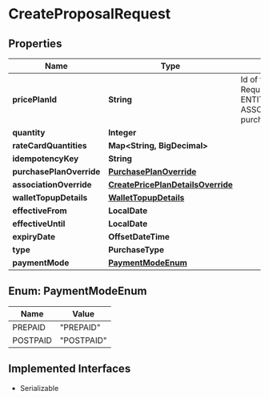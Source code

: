 

# CreateProposalRequest


## Properties

| Name | Type | Description | Notes |
|------------ | ------------- | ------------- | -------------|
|**pricePlanId** | **String** | Id of the price plan, Required for ENTITLEMENT_GRANT, ASSOCIATION purchase |  [optional] |
|**quantity** | **Integer** |  |  [optional] |
|**rateCardQuantities** | **Map&lt;String, BigDecimal&gt;** |  |  [optional] |
|**idempotencyKey** | **String** |  |  [optional] |
|**purchasePlanOverride** | [**PurchasePlanOverride**](PurchasePlanOverride.md) |  |  [optional] |
|**associationOverride** | [**CreatePricePlanDetailsOverride**](CreatePricePlanDetailsOverride.md) |  |  [optional] |
|**walletTopupDetails** | [**WalletTopupDetails**](WalletTopupDetails.md) |  |  [optional] |
|**effectiveFrom** | **LocalDate** |  |  [optional] |
|**effectiveUntil** | **LocalDate** |  |  [optional] |
|**expiryDate** | **OffsetDateTime** |  |  [optional] |
|**type** | **PurchaseType** |  |  |
|**paymentMode** | [**PaymentModeEnum**](#PaymentModeEnum) |  |  |



## Enum: PaymentModeEnum

| Name | Value |
|---- | -----|
| PREPAID | &quot;PREPAID&quot; |
| POSTPAID | &quot;POSTPAID&quot; |


## Implemented Interfaces

* Serializable


